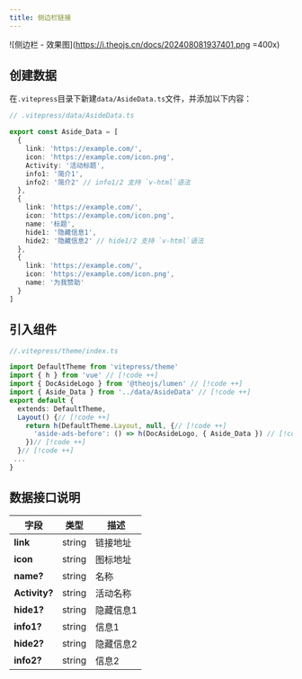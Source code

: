```yaml
---
title: 侧边栏链接
---
```


![侧边栏 - 效果图](https://i.theojs.cn/docs/202408081937401.png =400x)

## 创建数据

在`.vitepress`目录下新建`data/AsideData.ts`文件，并添加以下内容：

```ts
// .vitepress/data/AsideData.ts

export const Aside_Data = [
  {
    link: 'https://example.com/',
    icon: 'https://example.com/icon.png',
    Activity: '活动标题',
    info1: '简介1',
    info2: '简介2' // info1/2 支持 `v-html`语法
  },
  {
    link: 'https://example.com/',
    icon: 'https://example.com/icon.png',
    name: '标题',
    hide1: '隐藏信息1',
    hide2: '隐藏信息2' // hide1/2 支持 `v-html`语法
  },
  {
    link: 'https://example.com/',
    icon: 'https://example.com/icon.png',
    name: '为我赞助'
  }
]
```

## 引入组件

```ts
//.vitepress/theme/index.ts

import DefaultTheme from 'vitepress/theme'
import { h } from 'vue' // [!code ++]
import { DocAsideLogo } from '@theojs/lumen' // [!code ++]
import { Aside_Data } from '../data/AsideData' // [!code ++]
export default {
  extends: DefaultTheme,
  Layout() {// [!code ++]
    return h(DefaultTheme.Layout, null, {// [!code ++]
      'aside-ads-before': () => h(DocAsideLogo, { Aside_Data }) // [!code ++]
    })// [!code ++]
  }// [!code ++]
 ...
}
```

## 数据接口说明

| 字段          | 类型   | 描述                                       |
| ------------- | ------ | ------------------------------------------ |
| **link**      | string | 链接地址                                   |
| **icon**      | string | 图标地址                                   |
| **name?**     | string | <Badge type="tip" text="可选" /> 名称      |
| **Activity?** | string | <Badge type="tip" text="可选" /> 活动名称  |
| **hide1?**    | string | <Badge type="tip" text="可选" /> 隐藏信息1 |
| **info1?**    | string | <Badge type="tip" text="可选" /> 信息1     |
| **hide2?**    | string | <Badge type="tip" text="可选" /> 隐藏信息2 |
| **info2?**    | string | <Badge type="tip" text="可选" /> 信息2     |

